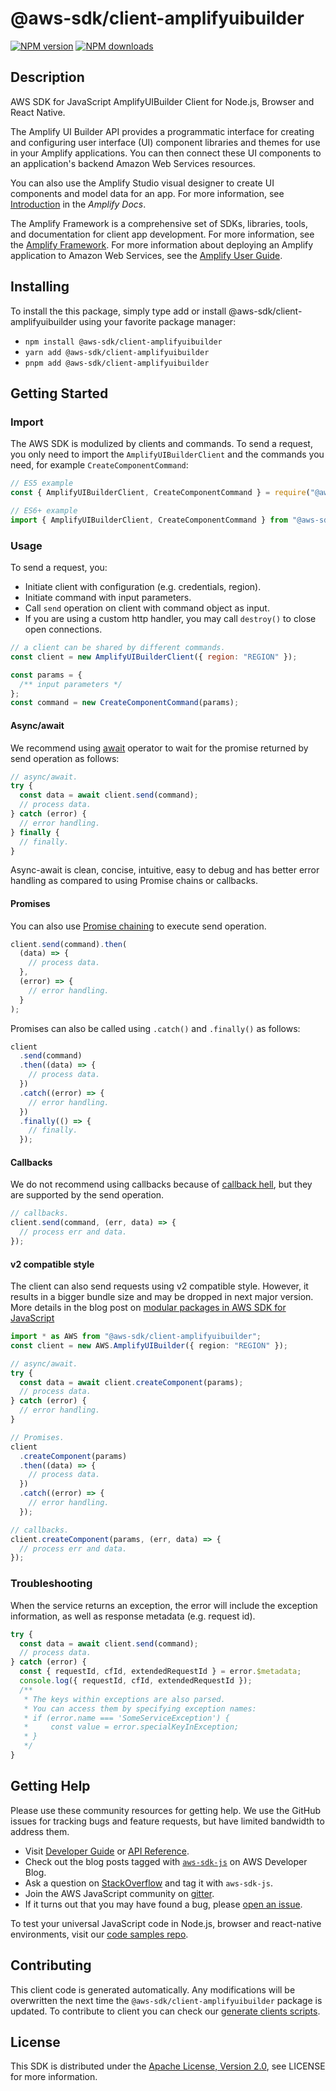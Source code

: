 <!-- generated file, do not edit directly -->

# @aws-sdk/client-amplifyuibuilder

[![NPM version](https://img.shields.io/npm/v/@aws-sdk/client-amplifyuibuilder/latest.svg)](https://www.npmjs.com/package/@aws-sdk/client-amplifyuibuilder)
[![NPM downloads](https://img.shields.io/npm/dm/@aws-sdk/client-amplifyuibuilder.svg)](https://www.npmjs.com/package/@aws-sdk/client-amplifyuibuilder)

## Description

AWS SDK for JavaScript AmplifyUIBuilder Client for Node.js, Browser and React Native.

<p>The Amplify UI Builder API provides a programmatic interface for creating
and configuring user interface (UI) component libraries and themes for use in your Amplify applications. You can then connect these UI components to an application's
backend Amazon Web Services resources.</p>
<p>You can also use the Amplify Studio visual designer to create UI components
and model data for an app. For more information, see <a href="https://docs.amplify.aws/console/adminui/intro">Introduction</a> in the
<i>Amplify Docs</i>.</p>
<p>The Amplify Framework is a comprehensive set of SDKs, libraries, tools, and
documentation for client app development. For more information, see the <a href="https://docs.amplify.aws/">Amplify Framework</a>. For more information about
deploying an Amplify application to Amazon Web Services, see the <a href="https://docs.aws.amazon.com/amplify/latest/userguide/welcome.html">Amplify User Guide</a>.</p>

## Installing

To install the this package, simply type add or install @aws-sdk/client-amplifyuibuilder
using your favorite package manager:

- `npm install @aws-sdk/client-amplifyuibuilder`
- `yarn add @aws-sdk/client-amplifyuibuilder`
- `pnpm add @aws-sdk/client-amplifyuibuilder`

## Getting Started

### Import

The AWS SDK is modulized by clients and commands.
To send a request, you only need to import the `AmplifyUIBuilderClient` and
the commands you need, for example `CreateComponentCommand`:

```js
// ES5 example
const { AmplifyUIBuilderClient, CreateComponentCommand } = require("@aws-sdk/client-amplifyuibuilder");
```

```ts
// ES6+ example
import { AmplifyUIBuilderClient, CreateComponentCommand } from "@aws-sdk/client-amplifyuibuilder";
```

### Usage

To send a request, you:

- Initiate client with configuration (e.g. credentials, region).
- Initiate command with input parameters.
- Call `send` operation on client with command object as input.
- If you are using a custom http handler, you may call `destroy()` to close open connections.

```js
// a client can be shared by different commands.
const client = new AmplifyUIBuilderClient({ region: "REGION" });

const params = {
  /** input parameters */
};
const command = new CreateComponentCommand(params);
```

#### Async/await

We recommend using [await](https://developer.mozilla.org/en-US/docs/Web/JavaScript/Reference/Operators/await)
operator to wait for the promise returned by send operation as follows:

```js
// async/await.
try {
  const data = await client.send(command);
  // process data.
} catch (error) {
  // error handling.
} finally {
  // finally.
}
```

Async-await is clean, concise, intuitive, easy to debug and has better error handling
as compared to using Promise chains or callbacks.

#### Promises

You can also use [Promise chaining](https://developer.mozilla.org/en-US/docs/Web/JavaScript/Guide/Using_promises#chaining)
to execute send operation.

```js
client.send(command).then(
  (data) => {
    // process data.
  },
  (error) => {
    // error handling.
  }
);
```

Promises can also be called using `.catch()` and `.finally()` as follows:

```js
client
  .send(command)
  .then((data) => {
    // process data.
  })
  .catch((error) => {
    // error handling.
  })
  .finally(() => {
    // finally.
  });
```

#### Callbacks

We do not recommend using callbacks because of [callback hell](http://callbackhell.com/),
but they are supported by the send operation.

```js
// callbacks.
client.send(command, (err, data) => {
  // process err and data.
});
```

#### v2 compatible style

The client can also send requests using v2 compatible style.
However, it results in a bigger bundle size and may be dropped in next major version. More details in the blog post
on [modular packages in AWS SDK for JavaScript](https://aws.amazon.com/blogs/developer/modular-packages-in-aws-sdk-for-javascript/)

```ts
import * as AWS from "@aws-sdk/client-amplifyuibuilder";
const client = new AWS.AmplifyUIBuilder({ region: "REGION" });

// async/await.
try {
  const data = await client.createComponent(params);
  // process data.
} catch (error) {
  // error handling.
}

// Promises.
client
  .createComponent(params)
  .then((data) => {
    // process data.
  })
  .catch((error) => {
    // error handling.
  });

// callbacks.
client.createComponent(params, (err, data) => {
  // process err and data.
});
```

### Troubleshooting

When the service returns an exception, the error will include the exception information,
as well as response metadata (e.g. request id).

```js
try {
  const data = await client.send(command);
  // process data.
} catch (error) {
  const { requestId, cfId, extendedRequestId } = error.$metadata;
  console.log({ requestId, cfId, extendedRequestId });
  /**
   * The keys within exceptions are also parsed.
   * You can access them by specifying exception names:
   * if (error.name === 'SomeServiceException') {
   *     const value = error.specialKeyInException;
   * }
   */
}
```

## Getting Help

Please use these community resources for getting help.
We use the GitHub issues for tracking bugs and feature requests, but have limited bandwidth to address them.

- Visit [Developer Guide](https://docs.aws.amazon.com/sdk-for-javascript/v3/developer-guide/welcome.html)
  or [API Reference](https://docs.aws.amazon.com/AWSJavaScriptSDK/v3/latest/index.html).
- Check out the blog posts tagged with [`aws-sdk-js`](https://aws.amazon.com/blogs/developer/tag/aws-sdk-js/)
  on AWS Developer Blog.
- Ask a question on [StackOverflow](https://stackoverflow.com/questions/tagged/aws-sdk-js) and tag it with `aws-sdk-js`.
- Join the AWS JavaScript community on [gitter](https://gitter.im/aws/aws-sdk-js-v3).
- If it turns out that you may have found a bug, please [open an issue](https://github.com/aws/aws-sdk-js-v3/issues/new/choose).

To test your universal JavaScript code in Node.js, browser and react-native environments,
visit our [code samples repo](https://github.com/aws-samples/aws-sdk-js-tests).

## Contributing

This client code is generated automatically. Any modifications will be overwritten the next time the `@aws-sdk/client-amplifyuibuilder` package is updated.
To contribute to client you can check our [generate clients scripts](https://github.com/aws/aws-sdk-js-v3/tree/main/scripts/generate-clients).

## License

This SDK is distributed under the
[Apache License, Version 2.0](http://www.apache.org/licenses/LICENSE-2.0),
see LICENSE for more information.
